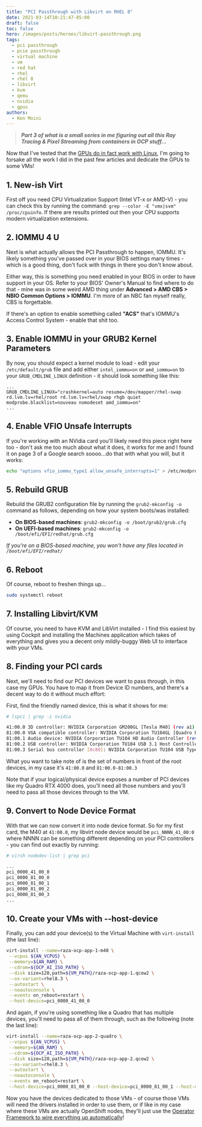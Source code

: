 ```yaml
---
title: "PCI Passthrough with Libvirt on RHEL 8"
date: 2021-03-14T10:21:47-05:00
draft: false
toc: false
hero: /images/posts/heroes/libvirt-passthrough.png
tags:
  - pci passthrough
  - pcie passthrough
  - virtual machine
  - vm
  - red hat
  - rhel
  - rhel 8
  - libvirt
  - kvm
  - qemu
  - nvidia
  - gpus
authors:
  - Ken Moini
---
```


> ***Part 3 of what is a small series in me figuring out all this Ray Tracing & Pixel Streaming from containers in OCP stuff...***

Now that I've tested that the [GPUs do in fact work with Linux](https://kenmoini.com/blog/nvidia-drivers-on-rhel8/), I'm going to forsake all the work I did in the past few articles and dedicate the GPUs to some VMs!

## 1. New-ish Virt

First off you need CPU Virtualization Support (Intel VT-x or AMD-V) - you can check this by running the command: `grep --color -E "vmx|svm" /proc/cpuinfo`.  If there are results printed out then your CPU supports modern virtualization extensions.

## 2. IOMMU 4 U

Next is what actually allows the PCI Passthrough to happen, IOMMU.  It's likely something you've passed over in your BIOS settings many times - which is a good thing, don't fuck with things in there you don't know about.

Either way, this is something you need enabled in your BIOS in order to have support in your OS.  Refer to your BIOS' Owner's Manual to find where to do that - mine was in some weird AMD thing under **Advanced > AMD CBS > NBIO Common Options > IOMMU**.  I'm more of an NBC fan myself really, CBS is forgettable.

If there's an option to enable something called **"ACS"** that's IOMMU's Access Control System - enable that shit too.

## 3. Enable IOMMU in your GRUB2 Kernel Parameters

By now, you should expect a kernel module to load - edit your `/etc/default/grub` file and add either `intel_iommu=on` or `amd_iommu=on` to your `GRUB_CMDLINE_LINUX` definition - it should look something like this:

```
...
GRUB_CMDLINE_LINUX="crashkernel=auto resume=/dev/mapper/rhel-swap rd.lvm.lv=rhel/root rd.lvm.lv=rhel/swap rhgb quiet modprobe.blacklist=nouveau nomodeset amd_iommu=on"
...
```

## 4. Enable VFIO Unsafe Interrupts

If you're working with an NVidia card you'll likely need this piece right here too - don't ask me too much about what it does, it works for me and I found it on page 3 of a Google search soooo...do that with what you will, but it works:

```bash
echo "options vfio_iommu_type1 allow_unsafe_interrupts=1" > /etc/modprobe.d/unsafe-interrupts.conf
```

## 5. Rebuild GRUB

Rebuild the GRUB2 configuration file by running the `grub2-mkconfig -o` command as follows, depending on how your system boots/was installed:

- **On BIOS-based machines**: `grub2-mkconfig -o /boot/grub2/grub.cfg`
- **On UEFI-based machines**: `grub2-mkconfig -o /boot/efi/EFI/redhat/grub.cfg`

*If you're on a BIOS-based machine, you won't have any files located in `/boot/efi/EFI/redhat/`*

## 6. Reboot

Of course, reboot to freshen things up...

```bash
sudo systemctl reboot
```

## 7. Installing Libvirt/KVM

Of course, you need to have KVM and LibVirt installed - I find this easiest by using Cockpit and installing the Machines application which takes of everything and gives you a decent only mildly-buggy Web UI to interface with your VMs.

## 8. Finding your PCI cards

Next, we'll need to find our PCI devices we want to pass through, in this case my GPUs.  You have to map it from Device ID numbers, and there's a decent way to do it without much effort:

First, find the friendly named device, this is what it shows for me:

```bash
# lspci | grep -i nvidia

41:00.0 3D controller: NVIDIA Corporation GM200GL [Tesla M40] (rev a1)
81:00.0 VGA compatible controller: NVIDIA Corporation TU104GL [Quadro RTX 4000] (rev a1)
81:00.1 Audio device: NVIDIA Corporation TU104 HD Audio Controller (rev a1)
81:00.2 USB controller: NVIDIA Corporation TU104 USB 3.1 Host Controller (rev a1)
81:00.3 Serial bus controller [0c80]: NVIDIA Corporation TU104 USB Type-C UCSI Controller (rev a1)
```

What you want to take note of is the set of numbers in front of the root devices, in my case it's `41:00.0` and `81:00.0-81:00.3`

Note that if your logical/physical device exposes a number of PCI devices like my Quadro RTX 4000 does, you'll need all those numbers and you'll need to pass all those devices through to the VM.

## 9. Convert to Node Device Format

With that we can now convert it into node device format.  So for my first card, the M40 at `41:00.0`, my libvirt node device would be `pci_NNNN_41_00:0` where NNNN can be something different depending on your PCI controllers - you can find out exactly by running:

```bash
# virsh nodedev-list | grep pci

...
pci_0000_41_00_0
pci_0000_81_00_0
pci_0000_81_00_1
pci_0000_81_00_2
pci_0000_81_00_3
...
```

## 10. Create your VMs with --host-device

Finally, you can add your device(s) to the Virtual Machine with `virt-install` (the last line):

```bash
virt-install --name=raza-ocp-app-1-m40 \
 --vcpus ${AN_VCPUS} \
 --memory=${AN_RAM} \
 --cdrom=${OCP_AI_ISO_PATH} \
 --disk size=120,path=${VM_PATH}/raza-ocp-app-1.qcow2 \
 --os-variant=rhel8.3 \
 --autostart \
 --noautoconsole \
 --events on_reboot=restart \
 --host-device=pci_0000_41_00_0
```

And again, if you're using something like a Quadro that has multiple devices, you'll need to pass all of them through, such as the following (note the last line):

```bash
virt-install --name=raza-ocp-app-2-quadro \
 --vcpus ${AN_VCPUS} \
 --memory=${AN_RAM} \
 --cdrom=${OCP_AI_ISO_PATH} \
 --disk size=120,path=${VM_PATH}/raza-ocp-app-2.qcow2 \
 --os-variant=rhel8.3 \
 --autostart \
 --noautoconsole \
 --events on_reboot=restart \
 --host-device=pci_0000_81_00_0 --host-device=pci_0000_81_00_1 --host-device=pci_0000_81_00_2 --host-device=pci_0000_81_00_3
```

Now you have the devices dedicated to those VMs - of course those VMs will need the drivers installed in order to use them, or if like in my case where these VMs are actually OpenShift nodes, they'll just use the [Operator Framework to wire everything up automatically](https://kenmoini.com/blog/using-nvidia-gpus-in-openshift/)!